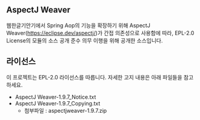 ## AspectJ Weaver
웹한글기안기에서 Spring Aop의 기능을 확장하기 위해 AspectJ Weaver(https://eclipse.dev/aspectj/)가 간접 의존성으로 사용함에 따라, EPL-2.0 License의 모듈의 소스 공개 준수 의무 이행을 위해 공개한 소스입니다.

## 라이선스
이 프로젝트는 EPL-2.0 라이선스를 따릅니다. 자세한 고지 내용은 아래 파일들을 참고하세요.

* AspectJ Weaver-1.9.7_Notice.txt
* AspectJ Weaver-1.9.7_Copying.txt
  * 첨부파일 : aspectjweaver-1.9.7.zip